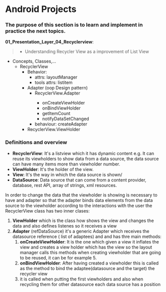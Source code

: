 
# Android Projects
### The purpose of this section is to learn and implement in practice the next topics.

__01_Presentation_Layer_04_Recyclerview__:<br>
> - Understanding Recycler View as a improvement of List View
  
- Concepts, Classes,...
  - RecyclerView
    - Behavior: 
      - attrs: layoutManager
      - tools attrs: listitem
    - Adapter (oop Design pattern)
      - RecyclerView.Adapter<Class extends ViewHolderAlarm>
        - onCreateViewHolder
        - onBindViewHolder
        - getItemCount
        - notifyDataSetChanged
      - behaviour: createAdapter
    - RecyclerView.ViewHolder

### Definitions and overview
- __RecyclerView__: It's a listview which it has dynamic content e.g. It can reuse its viewholders to show data from a data source, the data source can have many items more than viewholder number.
- __ViewHolder__: It's the holder of the view.
- __View__: It's the way in which the data source is shown/
- __DataSource__: Data source that can come from a content provider, database, rest API, array of strings, xml resources.

In order to change the data that the viewholder is showing is necessary to have and adapter so that the adapter binds data elements from the data source to the viewholder according to the interactions with the user
the RecyclerView class has two inner clases:

1. __ViewHolder__ which is the class how shows the view and changes the data  and also defines listenes so it receives a view
1. __Adapter<ViewHolder>__ (refDataSource) it's a generic Adapter which receives the datasource reference ( list of adaptees) and
and has thre main methods:
    1. __onCreateViewHolder__: It is the one which given a view it inflates the view and creates a view holder which has the view so the layout manager calls this methods when creating viewholder that are going to be reused, it can be for example 5.
    1. __onBindViewHolder__: After having created a viewholder this is called as the method to bind the adaptee(datasource and the target) the recycler view
    1. it is called when putting the first viewholders and also when recycling them for other datasource each data source has a position

